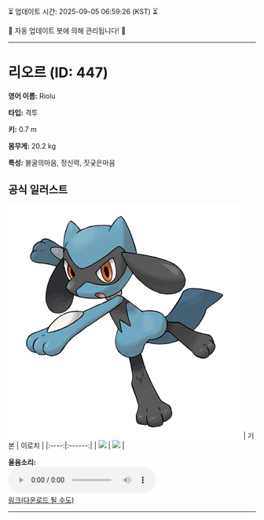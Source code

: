 
⏳ 업데이트 시간: 2025-09-05 06:59:26 (KST) ⏳

🤖 자동 업데이트 봇에 의해 관리됩니다! 🤖

---

# 리오르 (ID: 447)
**영어 이름:** Riolu

**타입:** 격투

**키:** 0.7 m

**몸무게:** 20.2 kg

**특성:** 불굴의마음, 정신력, 짓궂은마음

## 공식 일러스트
![](https://raw.githubusercontent.com/PokeAPI/sprites/master/sprites/pokemon/other/official-artwork/447.png)
| 기본 | 이로치 |
|:----:|:------:|
| <img src="http://play.pokemonshowdown.com/sprites/ani/riolu.gif" width="200"> | <img src="http://play.pokemonshowdown.com/sprites/ani-shiny/riolu.gif" width="200"> |

**울음소리:**<br><audio controls src="https://raw.githubusercontent.com/PokeAPI/cries/main/cries/pokemon/latest/447.ogg"></audio><br> [링크(다운로드 될 수도)](https://raw.githubusercontent.com/PokeAPI/cries/main/cries/pokemon/latest/447.ogg)


---
